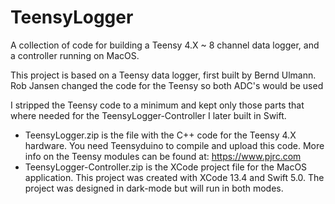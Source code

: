 # TeensyLogger
A collection of code for building a Teensy 4.X ~ 8 channel data logger, and a controller running on MacOS.

  This project is based on a Teensy data logger, first built by Bernd Ulmann.
  Rob Jansen changed the code for the Teensy so both ADC's would be used 
  
  I stripped the Teensy code to a minimum and kept only those parts that where needed for the
  TeensyLogger-Controller I later built in Swift.
  
  *   TeensyLogger.zip is the file with the C++ code for the Teensy 4.X hardware.
      You need Teensyduino to compile and upload this code.
      More info on the Teensy modules can be found at: https://www.pjrc.com
  *   TeensyLogger-Controller.zip is the XCode project file for the MacOS application.
      This project was created with XCode 13.4 and Swift 5.0.
      The project was designed in dark-mode but will run in both modes.
      
